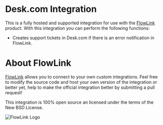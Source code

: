 
# Desk.com Integration

This is a fully hosted and supported integration for use with the [FlowLink](http://flowlink.io/) product. With this integration you can perform the following functions:

* Creates support tickets in Desk.com if there is an error notification in FlowLink.

# About FlowLink

[FlowLink](http://flowlink.io/) allows you to connect to your own custom integrations.
Feel free to modify the source code and host your own version of the integration
or better yet, help to make the official integration better by submitting a pull request!

This integration is 100% open source an licensed under the terms of the New BSD License.

![FlowLink Logo](http://flowlink.io/wp-content/uploads/logo-1.png)

